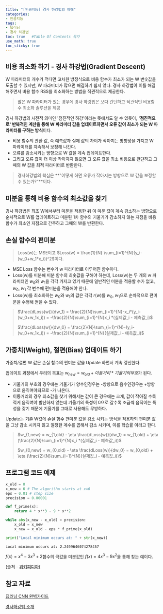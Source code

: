 ```yaml
---
title: "[인공지능] 경사 하강법의 이해"
categories: 
- 인공지능
tags:
- 딥러닝
- 경사 하강법
toc: true   #Table Of Contents 목차 
use_math: true
toc_sticky: true
---
```


## 비용 최소화 하기 - 경사 하강법(Gradient Descent)

W 파라미터의 개수가 적다면 고차원 방정식으로 비용 함수가 최소가 되는 W 변숫값을 도출할 수 있지만, W 파라미터가 많으면 해결하기 쉽지 않다. 경사 하강법이 이를 해결해주면서 비용 함수 RSS를 최소화하는 방법을 직관적으로 제공한다.

> 많은 W 파라미터가 있는 경우에 경사 하강법은 보다 간단하고 직관적인 비용함수 최소화 솔루션을 제공

경사 하강법의 사전적 의미인 '점진적인 하강'이라는 뜻에서도 알 수 있듯이, **'점진적으로' 반복적인 계산을 통해 W 파라미터 값을 업데이트하면서 오류 값이 최소가 되는 W 파라미터를 구하는 방식**이다.

- 비용 함수의 반환 값, 즉 예측값과 실제 값의 차이가 작아지는 방향성을 가지고 W 파라미터를 지속해서 보정해 나간다.
- 오류를 감소시키는 방향으로 W 값을 계속 업데이트한다.
- 그리고 오류 값이 더 이상 작아지지 않으면 그 오류 값을 최소 비용으로 판단하고 그때의 W 값을 최적 파라미터로 반환한다.

> 경사하강법의 핵심은 **"어떻게 하면 오류가 작아지는 방향으로 W 값을 보정할 수 있는가?"**이다.

## 미분을 통해 비용 함수의 최소값을 찾기

경사 하강법은 최초 W에서부터 미분을 적용한 뒤 이 미분 값이 계속 감소하는 방향으로 순차적으로 W를 업데이트하고 미분된 1차 함수의 기울기가 감소하지 않는 지점을 비용 함수가 최소인 지점으로 간주하고 그때의 W를 반환한다.

## 손실 함수의 편미분

> Loss(w)는 MSE이고 $Loss(w) = \frac{1}{N} \sum_{i=1}^{N}(y_i-(w_0+w_1*x_i))^2$이다.

- MSE Loss 함수는 변수가 w 파라미터로 이루어진 함수이다.
- Loss(w)를 미분해 미분 함수의 최솟값을 구해야 하는데, Loss(w)는 두 개의 w 파라미터인 $w_0$와 $w_1$을 각각 가지고 있기 때문에 일반적인 미분을 적용할 수가 없고, $w_0$, $w_1$ 각 변수에 편미분을 적용해야 한다.
- Loss(w)를 최소화하는 $w_0$와 $w_1$의 값은 각각  $r(w)$를 $w_0$, $w_1$으로 순차적으로 편미분을 수행해 얻을 수 있다.

>  $\frac{dLoss(w)}{dw_1} = \frac{2}{N}\sum_{i=1}^{N}-x_i*(y_i-(w_0+w_1x_i)) = -\frac{2}{N}\sum_{i=1}^{N}x_i *(실제값_i - 예측값_i)$
>
>  $\frac{dLoss(w)}{dw_0} = \frac{2}{N}\sum_{i=1}^{N}-(y_i-(w_0+w_1x_i)) = -\frac{2}{N}\sum_{i=1}^{N}(실제값_i - 예측값_i)$

## 가중치(Weight), 절편(Bias) 업데이트 하기

가중치/절편 W 값은 손실 함수의 편미분 값을 Update 하면서 계속 갱신한다.

업데이트 과정에서 우리의 목표는 $w_{new} = w_{old}+이동거리*기울기의 부호$가 된다.

-  기울기의 부호의 경우에는 기울기가 양수인경우는 -방향으로 음수인경우는 +방향으로 움직여야되므로 -가 나온다. 
- 이동거리의 경우 최소값을 찾기 위해서는 값이 큰 경우에는 크게, 값이 작아질 수록 적게 움직여야 발산하지 않는데 기울기의 특성이 0으로 갈수록 조금씩 움직이는 특성을 갖기 때문에 기울기를 그대로 사용해도 무방하다. 

Update는 기존 W값에 손실 함수 편미분 값을 감소 시키는 방식을 적용하되 편미분 값을 그냥 감소 시키지 않고 일정한 계수를 곱해서 감소 시키며, 이를 학습률 이라고 한다.

>$w_{1,new} = w_{1,old} - \eta \frac{dLoss(w)}{dw_1} =  w_{1,old} + \eta (\frac{2}{N}\sum_{i=1}^{N}x_i *(실제값_i - 예측값_i))$
>
>$w_{0,new} = w_{0,old} - \eta \frac{dLoss(w)}{dw_0} =  w_{0,old} + \eta (\frac{2}{N}\sum_{i=1}^{N}(실제값_i - 예측값_i))$

## 프로그램 코드 예제

```python
x_old = 0
x_new = 6 # The algorithm starts at x=6
eps = 0.01 # step size
precision = 0.00001

def f_prime(x):
    return 4 * x**3 - 9 * x**2

while abs(x_new - x_old) > precision:
    x_old = x_new
    x_new = x_old - eps * f_prime(x_old)

print("Local minimum occurs at: " + str(x_new))
```

```
Local minimum occurs at: 2.2499646074278457
```

$f(x)=x^4-3x^3+2$함수의 극값을 미분값인 $f(x)=4x^3-9x^2$을 통해 찾는 예이다.

(출처 - [위키피디아](https://ko.wikipedia.org/wiki/%EA%B2%BD%EC%82%AC_%ED%95%98%EA%B0%95%EB%B2%95))

## 참고 자료

[딥러닝 CNN 완벽가이드](https://www.inflearn.com/course/%EB%94%A5%EB%9F%AC%EB%8B%9D-cnn-%EC%99%84%EB%B2%BD-%EA%B8%B0%EC%B4%88)

[경사하강법 소개](https://www.youtube.com/watch?v=ENnLNkBghhE)